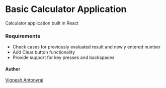 # Basic Calculator Application

Calculator application built in React

### Requirements

-   Check cases for previously evaluated result and newly entered number
-   Add Clear button functionality
-   Provide support for key presses and backspaces

#### Author

[Vignesh Antonyraj](https://github.com/vignesh-antony)
